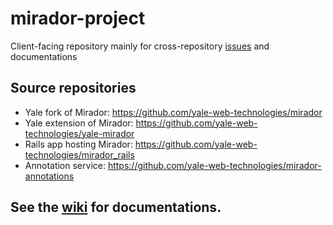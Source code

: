 # mirador-project
Client-facing repository mainly for cross-repository [issues](https://github.com/yale-web-technologies/mirador-project/issues) and documentations

## Source repositories

* Yale fork of Mirador: https://github.com/yale-web-technologies/mirador
* Yale extension of Mirador: https://github.com/yale-web-technologies/yale-mirador
* Rails app hosting Mirador: https://github.com/yale-web-technologies/mirador_rails
* Annotation service: https://github.com/yale-web-technologies/mirador-annotations
 
## See the [wiki](https://github.com/yale-web-technologies/mirador-project/wiki) for documentations.
